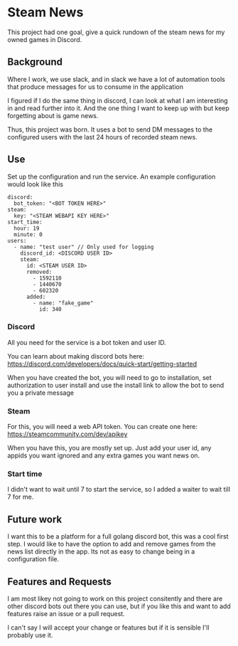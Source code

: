 # Steam News

This project had one goal, give a quick rundown of the steam news for my owned games in Discord.

## Background

Where I work, we use slack, and in slack we have a lot of automation tools that produce messages for us to consume in the application

I figured if I do the same thing in discord, I can look at what I am interesting in and read further into it. And the one thing I want to keep up with but keep forgetting about is game news.

Thus, this project was born. It uses a bot to send DM messages to the configured users with the last 24 hours of recorded steam news.

## Use

Set up the configuration and run the service. An example configuration would look like this
```
discord:
  bot_token: "<BOT TOKEN HERE>"
steam:
  key: "<STEAM WEBAPI KEY HERE>"
start_time:
  hour: 19
  minute: 0
users:
  - name: "test user" // Only used for logging
    discord_id: <DISCORD USER ID>
    steam:
      id: <STEAM USER ID>
      removed:
        - 1592110
        - 1440670
        - 602320
      added:
        - name: "fake_game"
          id: 340
```

### Discord

All you need for the service is a bot token and user ID.

You can learn about making discord bots here: https://discord.com/developers/docs/quick-start/getting-started

When you have created the bot, you will need to go to installation, set authorization to user install and use the install link to allow the bot to send you a private message

### Steam

For this, you will need a web API token. You can create one here: https://steamcommunity.com/dev/apikey

When you have this, you are mostly set up. Just add your user id, any appids you want ignored and any extra games you want news on.

### Start time

I didn't want to wait until 7 to start the service, so I added a waiter to wait till 7 for me.

## Future work

I want this to be a platform for a full golang discord bot, this was a cool first step. I would like to have the option to add and remove games from the news list directly in the app. Its not as easy to change being in a configuration file.

## Features and Requests

I am most likey not going to work on this project consitently and there are other discord bots out there you can use, but if you like this and want to add features raise an issue or a pull request.

I can't say I will accept your change or features but if it is sensible I'll probably use it.